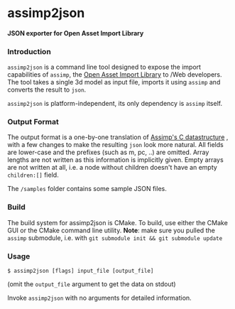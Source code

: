 assimp2json
========

#### JSON exporter for Open Asset Import Library ####

### Introduction ###

`assimp2json` is a command line tool designed to expose the import capabilities of `assimp`, the [Open Asset Import Library](http://assimp.sourceforge.net) to /Web developers. The tool takes a single 3d model as input file, imports it using `assimp` and converts the result to `json`.

`assimp2json` is platform-independent, its only dependency is `assimp` itself.

### Output Format ###

The output format is a one-by-one translation of [Assimp's C datastructure](http://assimp.sourceforge.net/lib_html/structai_scene.html) , with a few changes to make the resulting `json` look more natural. All fields are lower-case and the prefixes (such as m, pc, ..) are omitted. Array lengths are not written as this information is implicitly given. Empty arrays are not written at all, i.e. a node without children doesn't have an empty `children:[]` field.

The `/samples` folder contains some sample JSON files.

### Build ###

The build system for assimp2json is CMake. To build, use either the CMake GUI or the CMake command line utility. __Note__: make sure you pulled the `assimp` submodule, i.e. with `git submodule init && git submodule update`

### Usage ###

``` 
$ assimp2json [flags] input_file [output_file] 
```

(omit the `output_file` argument to get the data on stdout)

Invoke `assimp2json` with no arguments for detailed information.









